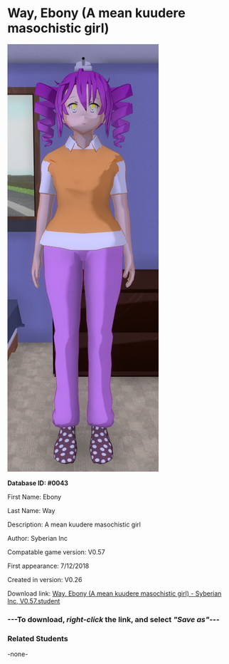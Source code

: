 # Way, Ebony (A mean kuudere masochistic girl)

<img src="../../Files/Images/Way, Ebony (A mean kuudere masochistic girl).png" title="Way, Ebony (A mean kuudere masochistic girl) - Syberian Inc, V0.57">

**Database ID: #0043**

First Name: Ebony

Last Name: Way

Description: A mean kuudere masochistic girl

Author: Syberian Inc

Compatable game version: V0.57

First appearance: 7/12/2018

Created in version: V0.26

Download link: <a href="https://raw.githubusercontent.com/Arbiter1223/Daigaku-Gurashi-Custom-Students/master/Files/Student%20Files/Way%2C%20Ebony%20(A%20mean%20kuudere%20masochistic%20girl)%20-%20Syberian%20Inc%2C%20V0.57.student">Way, Ebony (A mean kuudere masochistic girl) - Syberian Inc, V0.57.student</a>

### ---**To download, _right-click_ the link, and select _"Save as"_**---

### Related Students

-none-
